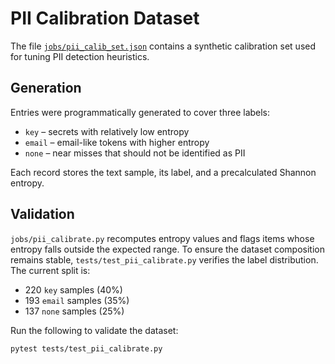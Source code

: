 # PII Calibration Dataset

The file [`jobs/pii_calib_set.json`](../jobs/pii_calib_set.json) contains a synthetic calibration
set used for tuning PII detection heuristics.

## Generation

Entries were programmatically generated to cover three labels:

- `key` – secrets with relatively low entropy
- `email` – email-like tokens with higher entropy
- `none` – near misses that should not be identified as PII

Each record stores the text sample, its label, and a precalculated Shannon entropy.

## Validation

`jobs/pii_calibrate.py` recomputes entropy values and flags items whose entropy falls outside the
expected range. To ensure the dataset composition remains stable, `tests/test_pii_calibrate.py`
verifies the label distribution. The current split is:

- 220 `key` samples (40%)
- 193 `email` samples (35%)
- 137 `none` samples (25%)

Run the following to validate the dataset:

```bash
pytest tests/test_pii_calibrate.py
```
